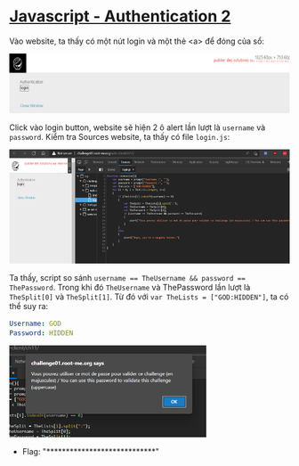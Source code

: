 # [Javascript - Authentication 2](https://www.root-me.org/en/Challenges/Web-Client/Javascript-Authentication-2)

Vào website, ta thấy có một nút login và một thẻ &lt;a&gt; để đóng của sổ:

<img src="./media/image1.png" style="width:5.94562in;height:1.11353in" alt="Rectangle Description automatically generated with medium confidence" />

Click vào login button, website sẽ hiện 2 ô alert lần lượt là `username` và `password`. Kiểm tra Sources website, ta thấy có file `login.js`:

<img src="./media/image2.png" style="width:5.77934in;height:2.13885in" alt="Text Description automatically generated" />

Ta thấy, script so sánh `username == TheUsername && password == ThePassword`. Trong khi đó `TheUsername` và ThePassword lần lượt là `TheSplit[0]` và `TheSplit[1]`. Từ đó với `var TheLists = ["GOD:HIDDEN"]`, ta có thể suy ra:

```yaml
Username: GOD
Password: HIDDEN
```

<img src="./media/image3.png" style="width:3.6875in;height:1.72431in" />

- Flag: "****************************"
